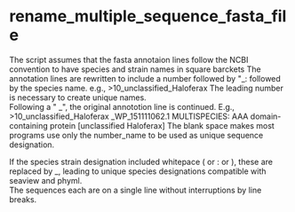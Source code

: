 # rename_multiple_sequence_fasta_file
The script assumes that the fasta annotaion lines follow the NCBI convention to have species and strain names in square barckets
The annotation lines are rewritten to include a number followed by "_: followed by the species name. e.g., 
\>10_unclassified_Haloferax 
The leading number is necessary to create unique names.  
Following a " _", the original annototion line is continued. E.g., 
\>10_unclassified_Haloferax _WP_151111062.1 MULTISPECIES: AAA domain-containing protein [unclassified Haloferax]
The blank space makes most programs use only the number_name to be used as unique sequence designation.  

If the species strain designation included whitepace ( or : or ), these are replaced by _, leading to unique species designations compatible with seaview and phyml.  
The sequences each are on a single line without interruptions by line breaks.   

